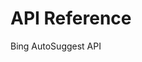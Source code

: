 <!-- 
NavPath: Bing AutoSuggest API
LinkLabel: API Reference
Weight: 10
ExternalLink: https://bingapis.portal.azure-api.net/docs/services/56c7694ecf5ff801a090fbd1/operations/56c769a2cf5ff801a090fbd2
-->

# API Reference
Bing AutoSuggest API
